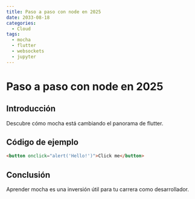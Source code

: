 ```yaml
---
title: Paso a paso con node en 2025
date: 2033-08-18
categories:
  - Cloud
tags:
  - mocha
  - flutter
  - websockets
  - jupyter
---
```


# Paso a paso con node en 2025

## Introducción

Descubre cómo mocha está cambiando el panorama de flutter.

## Código de ejemplo

```html
<button onclick="alert('Hello!')">Click me</button>
```

## Conclusión

Aprender mocha es una inversión útil para tu carrera como desarrollador.